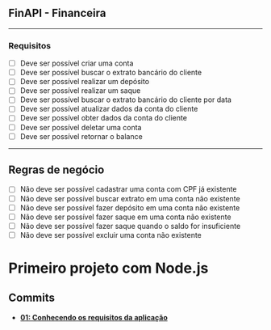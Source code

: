 ## FinAPI - Financeira

---

### Requisitos

- [ ] Deve ser possível criar uma conta
- [ ] Deve ser possível buscar o extrato bancário do cliente
- [ ] Deve ser possível realizar um depósito
- [ ] Deve ser possível realizar um saque
- [ ] Deve ser possível buscar o extrato bancário do cliente por data
- [ ] Deve ser possível atualizar dados da conta do cliente
- [ ] Deve ser possível obter dados da conta do cliente
- [ ] Deve ser possível deletar uma conta
- [ ] Deve ser possível retornar o balance

---

## Regras de negócio

- [ ] Não deve ser possível cadastrar uma conta com CPF já existente
- [ ] Não deve ser possível buscar extrato em uma conta não existente
- [ ] Não deve ser possível fazer depósito em uma conta não existente
- [ ] Não deve ser possível fazer saque em uma conta não existente
- [ ] Não deve ser possível fazer saque quando o saldo for insuficiente
- [ ] Não deve ser possível excluir uma conta não existente

# Primeiro projeto com Node.js

## Commits
- **[01: Conhecendo os requisitos da aplicação](https://github.com/vinifraga/ignite/commit/4751f5663ab0e1c052f03abcd3b8ff08edf15042)**